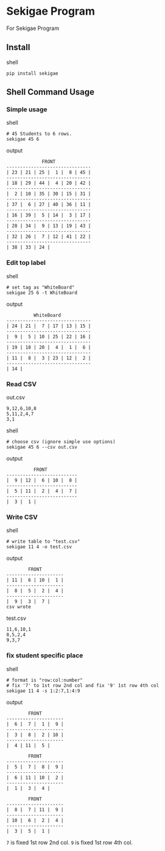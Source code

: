 # Sekigae Program
For Sekigae Program

## Install
shell
```shell script
pip install sekigae
```

## Shell Command Usage
### Simple usage

shell
```shell script
# 45 Students to 6 rows.
sekigae 45 6
```

output
```text
             FRONT
-------------------------------
| 23 | 21 | 25 |  1 |  8 | 45 |
-------------------------------
| 18 | 29 | 44 |  4 | 20 | 42 |
-------------------------------
|  2 | 10 | 35 | 30 | 15 | 31 |
-------------------------------
| 37 |  6 | 27 | 40 | 36 | 11 |
-------------------------------
| 16 | 39 |  5 | 14 |  3 | 17 |
-------------------------------
| 28 | 34 |  9 | 13 | 19 | 43 |
-------------------------------
| 32 | 26 |  7 | 12 | 41 | 22 |
-------------------------------
| 38 | 33 | 24 |
```

### Edit top label
shell
```shell script
# set tag as "WhiteBoard"
sekigae 25 6 -t WhiteBoard
```

output
```text
          WhiteBoard
-------------------------------
| 24 | 21 |  7 | 17 | 13 | 15 |
-------------------------------
|  9 |  5 | 10 | 25 | 22 | 16 |
-------------------------------
| 19 | 18 | 20 |  4 |  1 |  6 |
-------------------------------
| 11 |  8 |  3 | 23 | 12 |  2 |
-------------------------------
| 14 |
```

### Read CSV
out.csv
```csv
9,12,6,10,8
5,11,2,4,7
3,1
```

shell
```shell script
# choose csv (ignore simple use options)
sekigae 45 6 --csv out.csv
```

output
```text
          FRONT
--------------------------
|  9 | 12 |  6 | 10 |  8 |
--------------------------
|  5 | 11 |  2 |  4 |  7 |
--------------------------
|  3 |  1 |
```

### Write CSV
shell
```shell script
# write table to "test.csv"
sekigae 11 4 -o test.csv
```

output
```text
        FRONT
---------------------
| 11 |  6 | 10 |  1 |
---------------------
|  8 |  5 |  2 |  4 |
---------------------
|  9 |  3 |  7 |
csv wrote
```

test.csv
```csv
11,6,10,1
8,5,2,4
9,3,7
```

### fix student specific place
shell
```shell script
# format is "row:col:number"
# fix '7' to 1st row 2nd col and fix '9' 1st row 4th col
sekigae 11 4 -s 1:2:7,1:4:9
```

output
```text
        FRONT
---------------------
|  6 |  7 |  1 |  9 |
---------------------
|  3 |  8 |  2 | 10 |
---------------------
|  4 | 11 |  5 |

        FRONT        
---------------------
|  5 |  7 |  8 |  9 |
---------------------
|  6 | 11 | 10 |  2 |
---------------------
|  1 |  3 |  4 |

        FRONT        
---------------------
|  8 |  7 | 11 |  9 |
---------------------
| 10 |  6 |  2 |  4 |
---------------------
|  3 |  5 |  1 |
```

`7` is fixed 1st row 2nd col.
`9` is fixed 1st row 4th col.